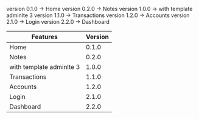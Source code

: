 version 0.1.0 -> Home
version 0.2.0 -> Notes
version 1.0.0 -> with template adminlte 3
version 1.1.0 -> Transactions
version 1.2.0 -> Accounts
version 2.1.0 -> Login
version 2.2.0 -> Dashboard

| Features    | Version |
| ------------- | ------------- |
| Home  | 0.1.0  |
| Notes  | 0.2.0  |
|with template adminlte 3|1.0.0|
|Transactions|1.1.0|
|Accounts|1.2.0|
|Login|2.1.0|
|Dashboard|2.2.0|

